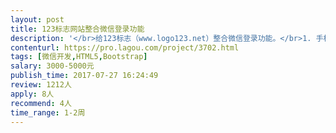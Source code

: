 ```yaml
---                
layout: post       
title: 123标志网站整合微信登录功能           
description: '</br>给123标志（www.logo123.net）整合微信登录功能。</br>1. 手机扫描二维码，授权后自动登录网站</br>2. 手机扫描PC网站上的二维码，PC自动登录</br>3. 微信付款功能</br>4. 项目关键点自动推送通知信息</br></br>网站功能完善，所有页面均为响应式，并有自己的开发人员。 你只需要完成微信接口实现上面的功能就行。</br></br>联系时请直接提供成功的微信开发案例。 上海地区优先， 如有必要可以来公司沟通。</br>'     
contenturl: https://pro.lagou.com/project/3702.html      
tags: [微信开发,HTML5,Bootstrap]            
salary: 3000-5000元          
publish_time: 2017-07-27 16:24:49         
review: 1212人                   
apply: 8人                   
recommend: 4人                   
time_range: 1-2周              
---                 
```


